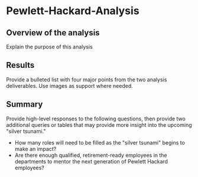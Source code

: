 # Pewlett-Hackard-Analysis

## Overview of the analysis
Explain the purpose of this analysis




## Results
Provide a bulleted list with four major points from the two analysis deliverables. Use images as support where needed.




## Summary
Provide high-level responses to the following questions, then provide two additional queries or tables that may provide more insight into the upcoming "silver tsunami."
- How many roles will need to be filled as the "silver tsunami" begins to make an impact?
- Are there enough qualified, retirement-ready employees in the departments to mentor the next generation of Pewlett Hackard employees?
